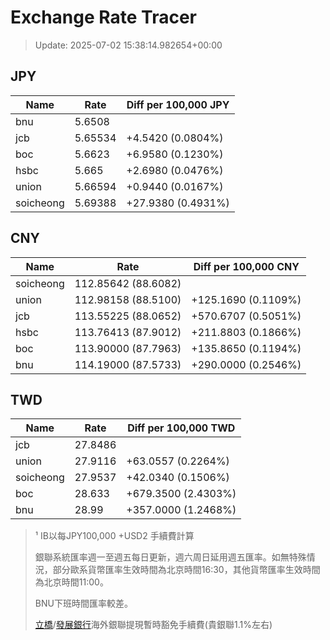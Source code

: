 # Exchange Rate Tracer

> Update: 2025-07-02 15:38:14.982654+00:00

## JPY

| Name      |    Rate | Diff per 100,000 JPY   |
|-----------|---------|------------------------|
| bnu       | 5.6508  |                        |
| jcb       | 5.65534 | +4.5420 (0.0804%)      |
| boc       | 5.6623  | +6.9580 (0.1230%)      |
| hsbc      | 5.665   | +2.6980 (0.0476%)      |
| union     | 5.66594 | +0.9440 (0.0167%)      |
| soicheong | 5.69388 | +27.9380 (0.4931%)     |

## CNY

| Name      | Rate                | Diff per 100,000 CNY   |
|-----------|---------------------|------------------------|
| soicheong | 112.85642	(88.6082) |                        |
| union     | 112.98158	(88.5100) | +125.1690 (0.1109%)    |
| jcb       | 113.55225	(88.0652) | +570.6707 (0.5051%)    |
| hsbc      | 113.76413	(87.9012) | +211.8803 (0.1866%)    |
| boc       | 113.90000	(87.7963) | +135.8650 (0.1194%)    |
| bnu       | 114.19000	(87.5733) | +290.0000 (0.2546%)    |

## TWD

| Name      |    Rate | Diff per 100,000 TWD   |
|-----------|---------|------------------------|
| jcb       | 27.8486 |                        |
| union     | 27.9116 | +63.0557 (0.2264%)     |
| soicheong | 27.9537 | +42.0340 (0.1506%)     |
| boc       | 28.633  | +679.3500 (2.4303%)    |
| bnu       | 28.99   | +357.0000 (1.2468%)    |


> ¹ IB以每JPY100,000 +USD2 手續費計算
>
> 銀聯系統匯率週一至週五每日更新，週六周日延用週五匯率。如無特殊情況，部分歐系貨幣匯率生效時間為北京時間16:30，其他貨幣匯率生效時間為北京時間11:00。
>
> BNU下班時間匯率較差。
>
> [立橋](https://www.wlbank.com.mo/uploads/ueditor/file/20181211/1544536513900230.pdf)/[發展銀行](https://www.mdb.com.mo/Service_Charges_20230728.pdf)海外銀聯提現暫時豁免手續費(貴銀聯1.1%左右)

